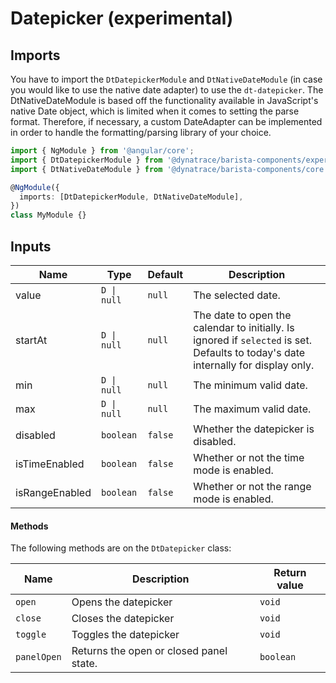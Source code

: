 # Datepicker (experimental)

<ba-live-example name="DtExampleCalendarMinMax" fullwidth></ba-live-example>

<ba-live-example name="DtExampleDatepickerDefault" fullwidth></ba-live-example>

<ba-live-example name="DtExampleDatepickerDark" fullwidth themedark></ba-live-example>

## Imports

You have to import the `DtDatepickerModule` and `DtNativeDateModule` (in case
you would like to use the native date adapter) to use the `dt-datepicker`. The
DtNativeDateModule is based off the functionality available in JavaScript's
native Date object, which is limited when it comes to setting the parse format.
Therefore, if necessary, a custom DateAdapter can be implemented in order to
handle the formatting/parsing library of your choice.

```typescript
import { NgModule } from '@angular/core';
import { DtDatepickerModule } from '@dynatrace/barista-components/experimental/datepicker';
import { DtNativeDateModule } from '@dynatrace/barista-components/core';

@NgModule({
  imports: [DtDatepickerModule, DtNativeDateModule],
})
class MyModule {}
```

## Inputs

| Name           | Type        | Default | Description                                                                                                                        |
| -------------- | ----------- | ------- | ---------------------------------------------------------------------------------------------------------------------------------- |
| value          | `D \| null` | `null`  | The selected date.                                                                                                                 |
| startAt        | `D \| null` | `null`  | The date to open the calendar to initially. Is ignored if `selected` is set. Defaults to today's date internally for display only. |
| min            | `D \| null` | `null`  | The minimum valid date.                                                                                                            |
| max            | `D \| null` | `null`  | The maximum valid date.                                                                                                            |
| disabled       | `boolean`   | `false` | Whether the datepicker is disabled.                                                                                                |
| isTimeEnabled  | `boolean`   | `false` | Whether or not the time mode is enabled.                                                                                           |
| isRangeEnabled | `boolean`   | `false` | Whether or not the range mode is enabled.                                                                                          |

#### Methods

The following methods are on the `DtDatepicker` class:

| Name        | Description                             | Return value |
| ----------- | --------------------------------------- | ------------ |
| `open`      | Opens the datepicker                    | `void`       |
| `close`     | Closes the datepicker                   | `void`       |
| `toggle`    | Toggles the datepicker                  | `void`       |
| `panelOpen` | Returns the open or closed panel state. | `boolean`    |
